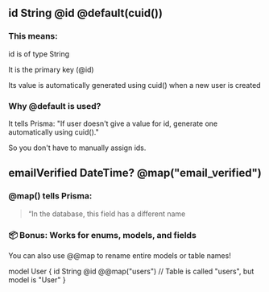 ## id String @id @default(cuid())

### This means:

id is of type String

It is the primary key (@id)

Its value is automatically generated using cuid() when a new user is created


### Why @default is used?

It tells Prisma:
"If user doesn't give a value for id, generate one automatically using cuid()."

So you don't have to manually assign ids.



## emailVerified DateTime? @map("email_verified")

### @map() tells Prisma:

> “In the database, this field has a different name

### 📦 Bonus: Works for enums, models, and fields

You can also use @@map to rename entire models or table names!

model User {
  id String @id
  @@map("users") // Table is called "users", but model is "User"
}